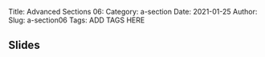 Title: Advanced Sections 06:
Category: a-section
Date: 2021-01-25
Author: 
Slug: a-section06
Tags: ADD TAGS HERE


## Slides
<!-- - [PDF | Lecture 1: Description]({attach}presentation/Lecture1_Data.pdf) -->